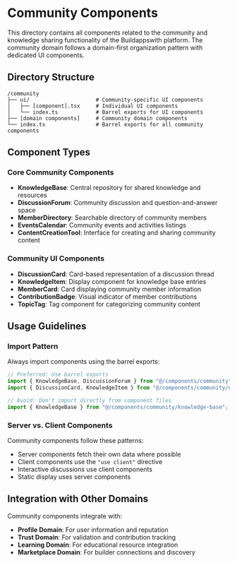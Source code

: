 # Community Components

This directory contains all components related to the community and knowledge sharing functionality of the Buildappswith platform. The community domain follows a domain-first organization pattern with dedicated UI components.

## Directory Structure

```
/community
├── ui/                     # Community-specific UI components
│   ├── [component].tsx     # Individual UI components
│   └── index.ts            # Barrel exports for UI components
├── [domain components]     # Community domain components
└── index.ts                # Barrel exports for all community components
```

## Component Types

### Core Community Components

- **KnowledgeBase**: Central repository for shared knowledge and resources
- **DiscussionForum**: Community discussion and question-and-answer space
- **MemberDirectory**: Searchable directory of community members
- **EventsCalendar**: Community events and activities listings
- **ContentCreationTool**: Interface for creating and sharing community content

### Community UI Components

- **DiscussionCard**: Card-based representation of a discussion thread
- **KnowledgeItem**: Display component for knowledge base entries
- **MemberCard**: Card displaying community member information
- **ContributionBadge**: Visual indicator of member contributions
- **TopicTag**: Tag component for categorizing community content

## Usage Guidelines

### Import Pattern

Always import components using the barrel exports:

```typescript
// Preferred: Use barrel exports
import { KnowledgeBase, DiscussionForum } from "@/components/community";
import { DiscussionCard, KnowledgeItem } from "@/components/community/ui";

// Avoid: Don't import directly from component files
import { KnowledgeBase } from "@/components/community/knowledge-base";
```

### Server vs. Client Components

Community components follow these patterns:

- Server components fetch their own data where possible
- Client components use the `"use client"` directive
- Interactive discussions use client components
- Static display uses server components

## Integration with Other Domains

Community components integrate with:

- **Profile Domain**: For user information and reputation
- **Trust Domain**: For validation and contribution tracking
- **Learning Domain**: For educational resource integration
- **Marketplace Domain**: For builder connections and discovery
